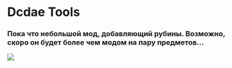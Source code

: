 # Dcdae Tools
### Пока что небольшой мод, добавляющий рубины. Возможно, скоро он будет более чем модом на пару предметов...
![](https://i.postimg.cc/gJnYkrqp/2025-06-26-15-31-25.png)
